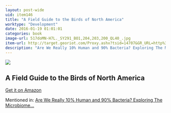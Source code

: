 ```yaml
---
layout: post-wide
uid: item146
title: "A Field Guide to the Birds of North America"
worktype: "Development"
date: 2016-01-19 01:01:01
categories: book
image-url: 517doMN-H7L._SY291_BO1,204,203,200_QL40_.jpg
item-url: http://target.georiot.com/Proxy.ashx?tsid=14707&GR_URL=http%3A%2F%2Fwww.amazon.com%2FNational-Geographic-Field-America-Edition%2Fdp%2F1426208286%2F
description: "Are We Really 10% Human and 90% Bacteria? Exploring The Microbiome…"
---
```

<a href="http://target.georiot.com/Proxy.ashx?tsid=14707&GR_URL=http%3A%2F%2Fwww.amazon.com%2FNational-Geographic-Field-America-Edition%2Fdp%2F1426208286%2F" target="blank"><img src="../../../../img/thumbs/517doMN-H7L._SY291_BO1,204,203,200_QL40_.jpg" class="prod-img"></a>
<h2>A Field Guide to the Birds of North America</h2>
<p><a href="http://target.georiot.com/Proxy.ashx?tsid=14707&GR_URL=http%3A%2F%2Fwww.amazon.com%2FNational-Geographic-Field-America-Edition%2Fdp%2F1426208286%2F" target="blank">Get it on Amazon</a><p>
<p>Mentioned in: <a href="http://fourhourworkweek.com/2015/01/10/microbiome/" target="blank">Are We Really 10% Human and 90% Bacteria? Exploring The Microbiome…</a></p>
